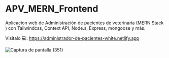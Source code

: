 # APV_MERN_Frontend
Aplicacion web de Administración de pacientes de veterinaria (MERN Stack ) con Tailwindcss, Context API, Node.s, Express, mongoose y más.

Visitalo 💻: https://administrador-de-pacientes-white.netlify.app

![Captura de pantalla (351)](https://user-images.githubusercontent.com/91045865/188029397-936fba79-4924-47c1-a15a-dda8208b49a5.png)
